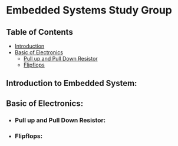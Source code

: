 #  Embedded Systems Study Group

## Table of Contents
- [Introduction](#introduction-to-embedded-system)
- [Basic of Electronics](#basic-of-electronics)
    - [Pull up and Pull Down Resistor](#pull-up-and-pull-down-resistor)
    - [Flipflops](#flipflops)
## Introduction to Embedded System: 

## Basic of Electronics: 

- ### Pull up and Pull Down Resistor:
    
- ### Flipflops: